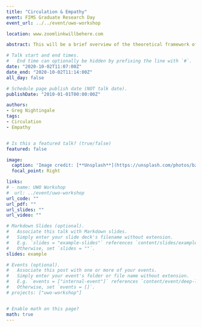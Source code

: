 ```yaml
---
title: "Circulation & Empathy"
event: FIMS Graduate Research Day
event_url: ../../event/uwo-workshop

location: www.zoomlinkwillbehere.com

abstract: This will be a brief overview of the theoretical framework of one of my dissertation chapters. Even in the information age, interactions with objects and their circulation remain at the centre of our lives, including in the public library's circulation department. Benjamin was critical of the psychological process of empathy (Einfühlung) by which an individual identified with or even projected their own identity into an object—physical or intellectual. Such bad empathy, as I’ve chosen to call it, results in commodity fetishism, in the former case, or an uncritical historicism that legitimizes oppressive violence, in the latter. I will discuss four different types of empathy (true, bad, ambiguous, and neutral) and how the public library can undermine bad empathy with the exchange value of the library item as commodity.

# Talk start and end times.
#   End time can optionally be hidden by prefixing the line with `#`.
date: "2020-10-02T11:07:00Z"
date_end: "2020-10-02T11:14:00Z"
all_day: false

# Schedule page publish date (NOT talk date).
publishDate: "2010-01-01T00:00:00Z"

authors:
- Greg Nightingale
tags: 
- Circulation
- Empathy


# Is this a featured talk? (true/false)
featured: false

image:
  caption: 'Image credit: [**Unsplash**](https://unsplash.com/photos/bzdhc5b3Bxs)'
  focal_point: Right

links:
# - name: UWO Workshop
#  url: ../event/uwo-workshop
url_code: ""
url_pdf: ""
url_slides: ""
url_video: ""

# Markdown Slides (optional).
#   Associate this talk with Markdown slides.
#   Simply enter your slide deck's filename without extension.
#   E.g. `slides = "example-slides"` references `content/slides/example-slides.md`.
#   Otherwise, set `slides = ""`.
slides: example

# Events (optional).
#   Associate this post with one or more of your events.
#   Simply enter your event's folder or file name without extension.
#   E.g. `events = ["internal-event"]` references `content/event/deep-learning/index.md`.
#   Otherwise, set `events = []`.
# projects: ["uwo-workshop"]


# Enable math on this page?
math: true
---
```

